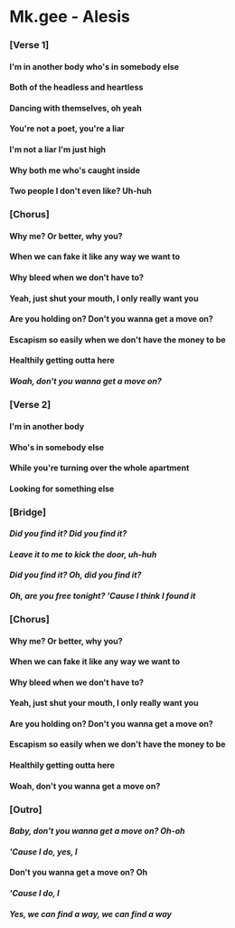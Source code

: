 # Mk.gee - Alesis

### [Verse 1]

#### **I'm in another body who's in somebody else**
#### Both of the headless and heartless
#### Dancing with themselves, oh yeah
#### **You're not a poet, you're a liar**
#### **I'm not a liar I'm just high**
#### Why both me who's caught inside
#### Two people I don't even like? Uh-huh

### [Chorus]

#### **Why me? Or better, why you?**
#### When we can fake it like any way we want to
#### **Why bleed when we don't have to?**
#### Yeah, just shut your mouth, I only really want you
#### **Are you holding on? Don't you wanna get a move on?**
#### Escapism so easily when we don't havе the money to be
#### Hеalthily getting outta here
##### Woah, don't you wanna get a move on?

### [Verse 2]

#### I'm in another body
#### Who's in somebody else
#### While you're turning over the whole apartment
#### Looking for something else

### [Bridge]

#### *Did you find it? Did you find it?*
#### *Leave it to me to kick the door, uh-huh*
#### *Did you find it? Oh, did you find it?*
#### *Oh, are you free tonight? 'Cause I think I found it*

### [Chorus]
#### **Why me? Or better, why you?**
#### When we can fake it like any way we want to
#### **Why bleed when we don't have to?**
#### Yeah, just shut your mouth, I only really want you
#### **Are you holding on? Don't you wanna get a move on?**
#### Escapism so easily when we don't have the money to be
#### Healthily getting outta here
#### **Woah, don't you wanna get a move on?**

### [Outro]
#### *Baby, don't you wanna get a move on? Oh-oh*
#### *'Cause I do, yes, I*
#### Don't you wanna get a move on? Oh
#### *'Cause I do, I*
#### *Yes, we can find a way, we can find a way*
